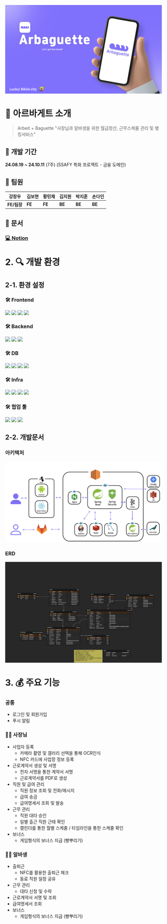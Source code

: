 ![image](/docs/main.png)
# 📱 아르바게트 소개
> Arbeit + Baguette
> "사장님과 알바생을 위한 월급정산, 근무스케줄 관리 및 뱅킹서비스"

## 📅 개발 기간
**24.08.19 ~ 24.10.11** (7주)
(SSAFY 특화 프로젝트 - 금융 도메인)

## 👶 팀원

|강창우|김보현|황민채|김지원|박지훈|손다인|
| -------- | -------- | -------- | -------- | -------- | -------- |
| **FE/팀장** | **FE** | **FE** | **BE** | **BE** | **BE** |

## 📃 문서
  ### **[💻 Notion](https://di-son.notion.site/fa8a40d9039b4c7496905a1d4ff3db85?pvs=4)**

# 2. 🔍 개발 환경

## 2-1. 환경 설정

  ### 🛠 **Frontend**
<img src="https://img.shields.io/badge/react native-61DAFB?style=for-the-badge&logo=react&logoColor=white"> <img src="https://img.shields.io/badge/reactquery-FF4154?style=for-the-badge&logo=reactquery&logoColor=white"> <img src="https://img.shields.io/badge/typescript-3178C6?style=for-the-badge&logo=typescript&logoColor=white"> <img src="https://img.shields.io/badge/zustand-FF7300?style=for-the-badge&logo=zustand&Color=white"> 

  ### 🛠 **Backend**
<img src="https://img.shields.io/badge/Springboot-6DB33F?style=for-the-badge&logo=springboot&logoColor=white"> <img src="https://img.shields.io/badge/SpringSecurity-DB33F?style=for-the-badge&logo=springsecurity&logoColor=white"> <img src="https://img.shields.io/badge/kafka-231F20?style=for-the-badge&logo=kafka&logoColor=white">

  ### 🛠 **DB**
<img src="https://img.shields.io/badge/mysql-4479A1?style=for-the-badge&logo=mysql&logoColor=white"> <img src="https://img.shields.io/badge/mariadb-003545?style=for-the-badge&logo=mariadb&logoColor=white"> <img src="https://img.shields.io/badge/redis-FF4438?style=for-the-badge&logo=redis&logoColor=white"> <img src="https://img.shields.io/badge/amazons3-569A31?style=for-the-badge&logo=amazons3&logoColor=white"> 

  ### 🛠 **Infra**
<img src="https://img.shields.io/badge/aws ec2-FF9900?style=for-the-badge&logo=amazonec2&logoColor=white"> <img src="https://img.shields.io/badge/jenkins-D24939?style=for-the-badge&logo=jenkins&logoColor=white"> <img src="https://img.shields.io/badge/docker-2496ED?style=for-the-badge&logo=docker&Color=white"> <img src="https://img.shields.io/badge/nginx-009639?style=for-the-badge&logo=nginx&logoColor=white">

  ### 🛠 **협업 툴**
<img src="https://img.shields.io/badge/gitlab-FC6D26?style=for-the-badge&logo=gitlab&logoColor=white"> <img src="https://img.shields.io/badge/jira-0052CC?style=for-the-badge&logo=jira&logoColor=white"> <img src="https://img.shields.io/badge/notion-000000?style=for-the-badge&logo=notion&logoColor=white">

## 2-2. 개발문서
  ### **아키텍처**
  ![Archi](/docs/archi.png)


  ### **ERD**
  ![ERD](/docs/erd.png)


# 3. 💰 주요 기능

### 공통
- 로그인 및 회원가입
- 푸시 알림
### 🙋‍♀️ 사장님
- 사업자 등록
    - 카메라 촬영 및 갤러리 선택을 통해 OCR인식
    - NFC 카드에 사업장 정보 등록
- 근로계약서 생성 및 서명
    - 전자 서명을 통한 계약서 서명
    - 근로계약서를 PDF로 생성
- 직원 및 급여 관리
    - 직원 정보 조회 및 전화/메시지
    - 급여 송금
    - 급여명세서 조회 및 발송
- 근무 관리
    - 직원 대타 승인
    - 일별 출근 직원 근태 확인
    - 캘린더를 통한 월별 스케줄 / 타임라인을 통한 스케줄 확인
- 보너스
    - 게임형식의 보너스 지급 (빵뿌리기)

### 🙋‍♂️ 알바생 
- 출퇴근
    - NFC를 활용한 출퇴근 체크
    - 동료 직원 일정 공유
- 근무 관리
    - 대타 신청 및 수락
- 근로계약서 서명 및 조회
- 급여명세서 조회
- 보너스
    - 게임형식의 보너스 지급 (빵뿌리기)

